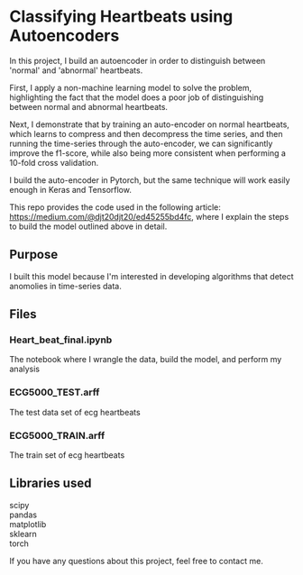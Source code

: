 # Classifying Heartbeats using Autoencoders

In this project, I build an autoencoder in order to distinguish between 'normal' and 'abnormal' heartbeats. 

First, I apply a non-machine learning model to solve the problem, highlighting the fact that the model does a poor job of distinguishing between normal and abnormal heartbeats.

Next, I demonstrate that by training an auto-encoder on normal heartbeats, which learns to compress and then decompress the time series, and then running the time-series through the auto-encoder, we can significantly improve the f1-score, while also being more consistent when performing a 10-fold cross validation.

I build the auto-encoder in Pytorch, but the same technique will work easily enough in Keras and Tensorflow. 

This repo provides the code used in the following article: https://medium.com/@djt20djt20/ed45255bd4fc, where I explain the steps to build the model outlined above in detail.

## Purpose
I built this model because I'm interested in developing algorithms that detect anomolies in time-series data.

## Files
### Heart_beat_final.ipynb
The notebook where I wrangle the data, build the model, and perform my analysis
### ECG5000_TEST.arff
The test data set of ecg heartbeats
### ECG5000_TRAIN.arff
The train set of ecg heartbeats

## Libraries used
scipy <br />
pandas <br />
matplotlib <br />
sklearn <br />
torch <br />

If you have any questions about this project, feel free to contact me.
